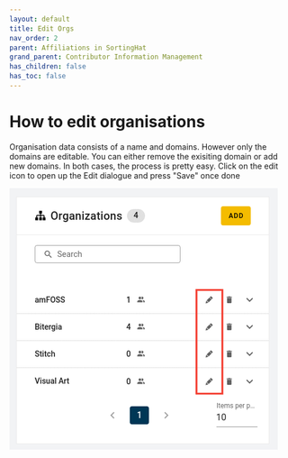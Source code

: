 ```yaml
---
layout: default
title: Edit Orgs
nav_order: 2
parent: Affiliations in SortingHat
grand_parent: Contributor Information Management
has_children: false
has_toc: false
---
```


# How to edit organisations

Organisation data consists of a name and domains. However only the domains are editable. You can either remove the exisiting domain or add new domains. In both cases, the process is pretty easy. Click on the edit icon to open up the Edit dialogue and press "Save" once done

![edit-org](./assets/edit-org.png)
